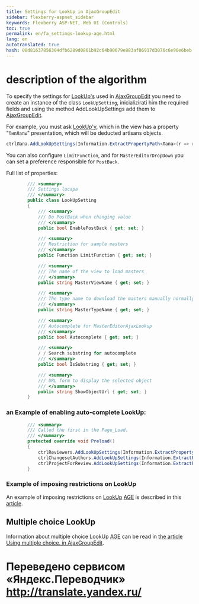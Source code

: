 ```yaml
--- 
title: Settings for LookUp in AjaxGroupEdit 
sidebar: flexberry-aspnet_sidebar 
keywords: Flexberry ASP-NET, Web UI (Controls) 
toc: true 
permalink: en/fa_settings-lookup-age.html 
lang: en 
autotranslated: true 
hash: 08d81637856304dfb6289d0861b92c64b90679e883af86917d3076c6e90e6beb 
--- 
```


# description of the algorithm 

To specify the settings for [LookUp's](fa_lookup-overview.html) used in [AjaxGroupEdit](fa_ajax-group-edit.html) you need to create an instance of the class `LookUpSetting`, inicializirati him the required fields and using the method AddLookUpSettings add them to [AjaxGroupEdit](fa_ajax-group-edit.html). 

For example, you must ask [LookUp'y](fa_lookup-overview.html), which in the view has a property "`ТипЛапы`" presentation, which will be deducted artisans objects. 

```csharp
ctrlЛапа.AddLookUpSettings(Information.ExtractPropertyPath<Лапа>(r => r.ТипЛапы), new LookUpSetting { MasterViewName = ТипЛапы.Views.ТипЛапыL });
``` 
You can also configure `LimitFunction`, and for `MasterEditorDropDown` you can set a preference responsible for `PostBack`. 

Full list of properties: 

```csharp
        /// <summary> 
        /// Settings lucapa 
        /// </summary> 
        public class LookUpSetting
        {
            /// <summary> 
            /// Do PostBack when changing value 
            /// </summary> 
            public bool EnablePostBack { get; set; }

            /// <summary> 
            /// Restriction for sample masters 
            /// </summary> 
            public Function LimitFunction { get; set; }

            /// <summary> 
            /// The name of the view to load masters 
            /// </summary> 
            public string MasterViewName { get; set; }

            /// <summary> 
            /// The type name to download the masters manually normally should not be set 
            /// </summary> 
            public string MasterTypeName { get; set; }

            /// <summary> 
            /// Autocomplete for MasterEditorAjaxLookup 
            /// </summary> 
            public bool Autocomplete { get; set; }

            /// <summary> 
            / / Search substring for autocomplete 
            /// </summary> 
            public bool IsSubstring { get; set; }

            /// <summary> 
            /// URL form to display the selected object 
            /// </summary> 
            public string ShowObjectUrl { get; set; }
        }
``` 

### an Example of enabling auto-complete LookUp: 

```csharp
        /// <summary> 
        /// Called the first in the Page_Load. 
        /// </summary> 
        protected override void Preload()
        {
            ctrlReviewers.AddLookUpSettings(Information.ExtractPropertyPath<Reviewer>(r => r.Programmer), new LookUpSetting() { Autocomplete = true });
            ctrlChangesetAuthors.AddLookUpSettings(Information.ExtractPropertyPath<ChangesetAuthor>(ca => ca.Programmer), new LookUpSetting() { Autocomplete = true });
            ctrlProjectForReview.AddLookUpSettings(Information.ExtractPropertyPath<ProjectForReview>(pfr => pfr.Project), new LookUpSetting() { Autocomplete = true });
        }
``` 

### Example of imposing restrictions on LookUp 

An example of imposing restrictions on [LookUp](fa_lookup-overview.html) [AGE](fa_ajax-group-edit.html) is described in this [article](fa_limited-lookup-age.html). 

## Multiple choice LookUp 

Information about multiple choice LookUp [AGE](fa_ajax-group-edit.html) can be read in [the article Using multiple choice. in AjaxGroupEdit](fa_multi-lookup-age.html). 



 # Переведено сервисом «Яндекс.Переводчик» http://translate.yandex.ru/